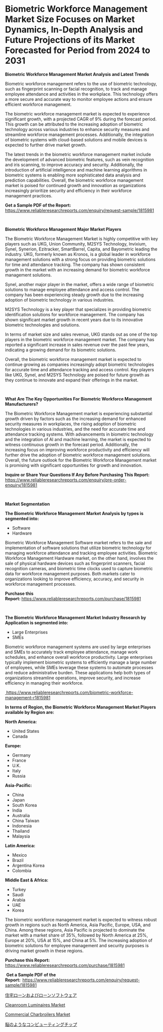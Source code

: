 <p><h1>Biometric Workforce Management Market Size Focuses on Market Dynamics, In-Depth Analysis and Future Projections of its Market Forecasted for Period from 2024 to 2031</h1></p><p><strong>Biometric Workforce Management Market Analysis and Latest Trends</strong></p>
<p><p>Biometric workforce management refers to the use of biometric technology, such as fingerprint scanning or facial recognition, to track and manage employee attendance and activities in the workplace. This technology offers a more secure and accurate way to monitor employee actions and ensure efficient workforce management.</p><p>The biometric workforce management market is expected to experience significant growth, with a projected CAGR of 9% during the forecast period. This growth can be attributed to the increasing adoption of biometric technology across various industries to enhance security measures and streamline workforce management processes. Additionally, the integration of biometric systems with cloud-based solutions and mobile devices is expected to further drive market growth.</p><p>The latest trends in the biometric workforce management market include the development of advanced biometric features, such as vein recognition and iris scanning, to improve accuracy and security. Additionally, the introduction of artificial intelligence and machine learning algorithms in biometric systems is enabling more sophisticated data analysis and prediction capabilities. Overall, the biometric workforce management market is poised for continued growth and innovation as organizations increasingly prioritize security and efficiency in their workforce management practices.</p></p>
<p><strong>Get a Sample PDF of the Report:&nbsp;</strong> <a href="https://www.reliableresearchreports.com/enquiry/request-sample/1815981">https://www.reliableresearchreports.com/enquiry/request-sample/1815981</a></p>
<p>&nbsp;</p>
<p><strong>Biometric Workforce Management Major Market Players</strong></p>
<p><p>The Biometric Workforce Management Market is highly competitive with key players such as UKG, Union Community, M2SYS Technology, Invixium, Synel, Synerion, Ezitracker, SmartBarrel, Capita, and Bayometric leading the industry. UKG, formerly known as Kronos, is a global leader in workforce management solutions with a strong focus on providing biometric solutions for time and attendance tracking. The company has shown consistent growth in the market with an increasing demand for biometric workforce management solutions.</p><p>Synel, another major player in the market, offers a wide range of biometric solutions to manage employee attendance and access control. The company has been experiencing steady growth due to the increasing adoption of biometric technology in various industries.</p><p>M2SYS Technology is a key player that specializes in providing biometric identification solutions for workforce management. The company has shown significant market growth in recent years due to its innovative biometric technologies and solutions.</p><p>In terms of market size and sales revenue, UKG stands out as one of the top players in the biometric workforce management market. The company has reported a significant increase in sales revenue over the past few years, indicating a growing demand for its biometric solutions.</p><p>Overall, the biometric workforce management market is expected to continue growing as companies increasingly adopt biometric technologies for accurate time and attendance tracking and access control. Key players like UKG, Synel, and M2SYS Technology are poised for future growth as they continue to innovate and expand their offerings in the market.</p></p>
<p>&nbsp;</p>
<p><strong>What Are The Key Opportunities For Biometric Workforce Management Manufacturers?</strong></p>
<p><p>The Biometric Workforce Management market is experiencing substantial growth driven by factors such as the increasing demand for enhanced security measures in workplaces, the rising adoption of biometric technologies in various industries, and the need for accurate time and attendance tracking systems. With advancements in biometric technology and the integration of AI and machine learning, the market is expected to witness continuous growth in the forecast period. Additionally, the increasing focus on improving workforce productivity and efficiency will further drive the adoption of biometric workforce management solutions. Overall, the future outlook for the Biometric Workforce Management market is promising with significant opportunities for growth and innovation.</p></p>
<p><strong>Inquire or Share Your Questions If Any Before Purchasing This Report:</strong> <a href="https://www.reliableresearchreports.com/enquiry/pre-order-enquiry/1815981">https://www.reliableresearchreports.com/enquiry/pre-order-enquiry/1815981</a></p>
<p>&nbsp;</p>
<p><strong>Market Segmentation</strong></p>
<p><strong>The Biometric Workforce Management Market Analysis by types is segmented into:</strong></p>
<p><ul><li>Software</li><li>Hardware</li></ul></p>
<p><p>Biometric Workforce Management Software market refers to the sale and implementation of software solutions that utilize biometric technology for managing workforce attendance and tracking employee activities. Biometric Workforce Management Hardware market, on the other hand, involves the sale of physical hardware devices such as fingerprint scanners, facial recognition cameras, and biometric time clocks used to capture biometric data for workforce management purposes. Both markets cater to organizations looking to improve efficiency, accuracy, and security in workforce management processes.</p></p>
<p><strong>Purchase this Report:&nbsp;</strong><a href="https://www.reliableresearchreports.com/purchase/1815981">https://www.reliableresearchreports.com/purchase/1815981</a></p>
<p>&nbsp;</p>
<p><strong>The Biometric Workforce Management Market Industry Research by Application is segmented into:</strong></p>
<p><ul><li>Large Enterprises</li><li>SMEs</li></ul></p>
<p><p>Biometric workforce management systems are used by large enterprises and SMEs to accurately track employee attendance, manage work schedules, and enhance overall workforce productivity. Large enterprises typically implement biometric systems to efficiently manage a large number of employees, while SMEs leverage these systems to automate processes and reduce administrative burden. These applications help both types of organizations streamline operations, improve security, and increase efficiency in managing their workforce.</p></p>
<p><a href="https://www.reliableresearchreports.com/biometric-workforce-management-r1815981">&nbsp;https://www.reliableresearchreports.com/biometric-workforce-management-r1815981</a></p>
<p><strong>In terms of Region, the Biometric Workforce Management Market Players available by Region are:</strong></p>
<p>
    <p> <strong> North America: </strong>
        <ul>
            <li>United States</li>
            <li>Canada</li>
        </ul>
        </p> 
    <p> <strong> Europe: </strong>
        <ul>
            <li>Germany</li>
            <li>France</li>
            <li>U.K.</li>
            <li>Italy</li>
            <li>Russia</li>
        </ul>
        </p> 
    <p> <strong> Asia-Pacific: </strong>
        <ul>
            <li>China</li>
            <li>Japan</li>
            <li>South Korea</li>
            <li>India</li>
            <li>Australia</li>
            <li>China Taiwan</li>
            <li>Indonesia</li>
            <li>Thailand</li>
            <li>Malaysia</li>
        </ul>
        </p> 
    <p> <strong> Latin America: </strong>
        <ul>
            <li>Mexico</li>
            <li>Brazil</li>
            <li>Argentina Korea</li>
            <li>Colombia</li>
        </ul>
        </p> 
    <p> <strong> Middle East & Africa: </strong>
        <ul>
            <li>Turkey</li>
            <li>Saudi</li>
            <li>Arabia</li>
            <li>UAE</li>
            <li>Korea</li>
        </ul>
    </p>
    </p>
<p><p>The biometric workforce management market is expected to witness robust growth in regions such as North America, Asia Pacific, Europe, USA, and China. Among these regions, Asia Pacific is projected to dominate the market with a market share of 35%, followed by North America at 25%, Europe at 20%, USA at 15%, and China at 5%. The increasing adoption of biometric solutions for employee management and security purposes is driving market growth in these regions.</p></p>
<p><strong>Purchase this Report: </strong><a href="https://www.reliableresearchreports.com/purchase/1815981">https://www.reliableresearchreports.com/purchase/1815981</a></p>
<p>&nbsp;<strong>Get a Sample PDF of the Report:&nbsp;&nbsp;</strong><a href="https://www.reliableresearchreports.com/enquiry/request-sample/1815981">https://www.reliableresearchreports.com/enquiry/request-sample/1815981</a></p>
<p><strong></strong></p>
<p><p><a href="https://github.com/mm14022023/Market-Research-Report-List-2/blob/main/7266347180468.md">住宅ローンおよびローンソフトウェア</a></p><p><a href="https://github.com/nafiafirdania/Market-Research-Report-List-1/blob/main/cleanroom-luminaires-market.md">Cleanroom Luminaires Market</a></p><p><a href="https://github.com/faisalayoob601/Market-Research-Report-List-1/blob/main/commercial-charbroilers-market.md">Commercial Charbroilers Market</a></p><p><a href="https://github.com/NikitaBruen/Market-Research-Report-List-1/blob/main/9538421180469.md">脳のようなコンピューティングチップ</a></p></p>